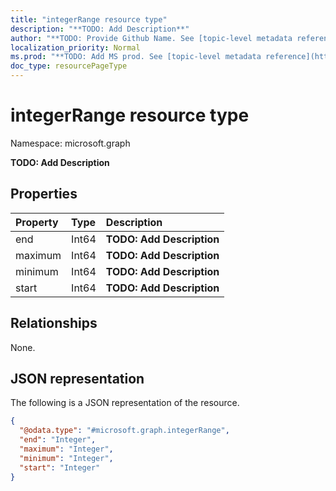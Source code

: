 ```yaml
---
title: "integerRange resource type"
description: "**TODO: Add Description**"
author: "**TODO: Provide Github Name. See [topic-level metadata reference](https://msgo.azurewebsites.net/add/document/guidelines/metadata.html#topic-level-metadata)**"
localization_priority: Normal
ms.prod: "**TODO: Add MS prod. See [topic-level metadata reference](https://msgo.azurewebsites.net/add/document/guidelines/metadata.html#topic-level-metadata)**"
doc_type: resourcePageType
---
```


# integerRange resource type

Namespace: microsoft.graph



**TODO: Add Description**

## Properties
|Property|Type|Description|
|:---|:---|:---|
|end|Int64|**TODO: Add Description**|
|maximum|Int64|**TODO: Add Description**|
|minimum|Int64|**TODO: Add Description**|
|start|Int64|**TODO: Add Description**|

## Relationships
None.

## JSON representation
The following is a JSON representation of the resource.
<!-- {
  "blockType": "resource",
  "@odata.type": "microsoft.graph.integerRange"
}
-->
``` json
{
  "@odata.type": "#microsoft.graph.integerRange",
  "end": "Integer",
  "maximum": "Integer",
  "minimum": "Integer",
  "start": "Integer"
}
```

